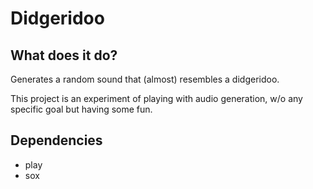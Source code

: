 Didgeridoo
==========

## What does it do?

Generates a random sound that (almost) resembles a didgeridoo.

This project is an experiment of playing with audio generation, w/o any specific
goal but having some fun.


## Dependencies

* play
* sox

